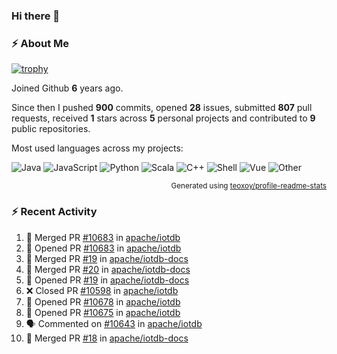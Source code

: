 ### Hi there 👋

### :zap: About Me

[![trophy](https://github-profile-trophy.vercel.app/?username=HTHou&theme=onedark)](https://github.com/ryo-ma/github-profile-trophy)
   
Joined Github **6** years ago.

Since then I pushed **900** commits, opened **28** issues, submitted **807** pull requests, received **1** stars across **5** personal projects and contributed to **9** public repositories.

Most used languages across my projects:

![Java](https://img.shields.io/static/v1?style=flat-square&label=%E2%A0%80&color=555&labelColor=%23b07219&message=Java%EF%B8%B194.4%25)
![JavaScript](https://img.shields.io/static/v1?style=flat-square&label=%E2%A0%80&color=555&labelColor=%23f1e05a&message=JavaScript%EF%B8%B11.4%25)
![Python](https://img.shields.io/static/v1?style=flat-square&label=%E2%A0%80&color=555&labelColor=%233572A5&message=Python%EF%B8%B10.7%25)
![Scala](https://img.shields.io/static/v1?style=flat-square&label=%E2%A0%80&color=555&labelColor=%23c22d40&message=Scala%EF%B8%B10.6%25)
![C++](https://img.shields.io/static/v1?style=flat-square&label=%E2%A0%80&color=555&labelColor=%23f34b7d&message=C%2B%2B%EF%B8%B10.6%25)
![Shell](https://img.shields.io/static/v1?style=flat-square&label=%E2%A0%80&color=555&labelColor=%2389e051&message=Shell%EF%B8%B10.4%25)
![Vue](https://img.shields.io/static/v1?style=flat-square&label=%E2%A0%80&color=555&labelColor=%2341b883&message=Vue%EF%B8%B10.3%25)
![Other](https://img.shields.io/static/v1?style=flat-square&label=%E2%A0%80&color=555&labelColor=%23ededed&message=Other%EF%B8%B11.2%25)

<p align="right"><sub>Generated using <a href="https://github.com/marketplace/actions/profile-readme-stats">teoxoy/profile-readme-stats</a></sub></p>


<!--![](https://github.com/HTHou/HTHou/blob/output/github-contribution-grid-snake.svg)-->

<!--![Haonan Hou's github stats](https://github-readme-stats.vercel.app/api?username=HTHou&count_private=true&show_icons=true&theme=onedark)-->

<!--![Haonan Hou's wakatime stats](https://github-readme-stats.vercel.app/api/wakatime?username=HTHou&layout=compact&theme=onedark)-->

<!--![Top Langs](https://github-readme-stats.vercel.app/api/top-langs/?username=HTHou&theme=onedark&layout=compact)-->

### :zap: Recent Activity
<!--START_SECTION:activity-->
1. 🎉 Merged PR [#10683](https://github.com/apache/iotdb/pull/10683) in [apache/iotdb](https://github.com/apache/iotdb)
2. 💪 Opened PR [#10683](https://github.com/apache/iotdb/pull/10683) in [apache/iotdb](https://github.com/apache/iotdb)
3. 🎉 Merged PR [#19](https://github.com/apache/iotdb-docs/pull/19) in [apache/iotdb-docs](https://github.com/apache/iotdb-docs)
4. 🎉 Merged PR [#20](https://github.com/apache/iotdb-docs/pull/20) in [apache/iotdb-docs](https://github.com/apache/iotdb-docs)
5. 💪 Opened PR [#19](https://github.com/apache/iotdb-docs/pull/19) in [apache/iotdb-docs](https://github.com/apache/iotdb-docs)
6. ❌ Closed PR [#10598](https://github.com/apache/iotdb/pull/10598) in [apache/iotdb](https://github.com/apache/iotdb)
7. 💪 Opened PR [#10678](https://github.com/apache/iotdb/pull/10678) in [apache/iotdb](https://github.com/apache/iotdb)
8. 💪 Opened PR [#10675](https://github.com/apache/iotdb/pull/10675) in [apache/iotdb](https://github.com/apache/iotdb)
9. 🗣 Commented on [#10643](https://github.com/apache/iotdb/issues/10643#issuecomment-1647396991) in [apache/iotdb](https://github.com/apache/iotdb)
10. 🎉 Merged PR [#18](https://github.com/apache/iotdb-docs/pull/18) in [apache/iotdb-docs](https://github.com/apache/iotdb-docs)
<!--END_SECTION:activity-->

<!--
**HTHou/HTHou** is a ✨ _special_ ✨ repository because its `README.md` (this file) appears on your GitHub profile.

Here are some ideas to get you started:

- 🔭 I’m currently working on ...
- 🌱 I’m currently learning ...
- 👯 I’m looking to collaborate on ...
- 🤔 I’m looking for help with ...
- 💬 Ask me about ...
- 📫 How to reach me: ...
- 😄 Pronouns: ...
- ⚡ Fun fact: ...
-->
